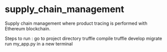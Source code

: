 # supply_chain_management
Supply chain management where product tracing is performed with Ethereum blockchain.

Steps to run :
go to project directory 
truffle compile
truffle develop
migrate
run my_app.py in a new terminal
